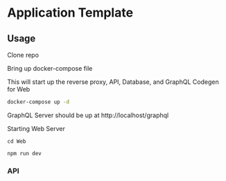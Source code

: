 # Application Template

## Usage

Clone repo

Bring up docker-compose file

This will start up the reverse proxy, API, Database, and GraphQL Codegen for Web

```bash
docker-compose up -d
```

GraphQL Server should be up at http://localhost/graphql

Starting Web Server

```
cd Web

npm run dev
```

### API
